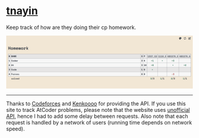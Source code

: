 # [tnayin](https://hamletpetrosyan.github.io/tnayin)

Keep track of how are they doing their cp homework.


![Screenshot](https://raw.githubusercontent.com/HamletPetrosyan/tnayin/main/screenshot.png)

---

Thanks to [Codeforces](https://codeforces.com) and [Kenkoooo](https://github.com/kenkoooo) for providing the API. If you use this site to track AtCoder problems, please note that the website uses [unofficial API](https://github.com/kenkoooo/AtCoderProblems/blob/master/doc/api.md), hence I had to add some delay between requests.
Also note that each request is handled by a network of users (running time depends on network speed).
